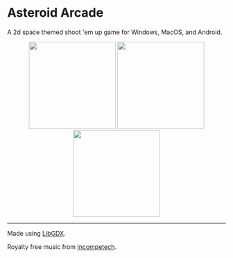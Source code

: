 # Asteroid Arcade

A 2d space themed shoot 'em up game for Windows, MacOS, and Android.

<p align="center">
<img src="../master/Documentation/1.png" width="200"> <img src="../master/Documentation/2.png" width="200"> <img src="../master/Documentation/3.png" width="200">
</p>

---

Made using [LibGDX](https://libgdx.badlogicgames.com/).

Royalty free music from [Incompetech](https://incompetech.com/music/).
